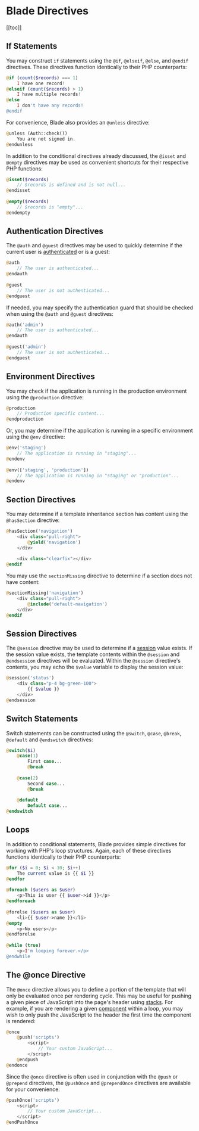 # Blade Directives

[[toc]]

## If Statements

You may construct `if` statements using the `@if`, `@elseif`, `@else`, and `@endif` directives. These directives function identically to their PHP counterparts:

```php
@if (count($records) === 1)
    I have one record!
@elseif (count($records) > 1)
    I have multiple records!
@else
    I don't have any records!
@endif
```

For convenience, Blade also provides an `@unless` directive:

```php
@unless (Auth::check())
    You are not signed in.
@endunless
```

In addition to the conditional directives already discussed, the `@isset` and `@empty` directives may be used as convenient shortcuts for their respective PHP functions:

```php
@isset($records)
    // $records is defined and is not null...
@endisset
 
@empty($records)
    // $records is "empty"...
@endempty
```

## Authentication Directives

The `@auth` and `@guest` directives may be used to quickly determine if the current user is [authenticated](https://laravel.com/docs/10.x/authentication) or is a guest:

```php
@auth
    // The user is authenticated...
@endauth
 
@guest
    // The user is not authenticated...
@endguest
```

If needed, you may specify the authentication guard that should be checked when using the `@auth` and `@guest` directives:

```php
@auth('admin')
    // The user is authenticated...
@endauth
 
@guest('admin')
    // The user is not authenticated...
@endguest
```

## Environment Directives

You may check if the application is running in the production environment using the `@production` directive:

```php
@production
    // Production specific content...
@endproduction
```

Or, you may determine if the application is running in a specific environment using the `@env` directive:

```php
@env('staging')
    // The application is running in "staging"...
@endenv
 
@env(['staging', 'production'])
    // The application is running in "staging" or "production"...
@endenv
```

## Section Directives

You may determine if a template inheritance section has content using the `@hasSection` directive:

```php
@hasSection('navigation')
    <div class="pull-right">
        @yield('navigation')
    </div>
 
    <div class="clearfix"></div>
@endif
```

You may use the `sectionMissing` directive to determine if a section does not have content:

```php
@sectionMissing('navigation')
    <div class="pull-right">
        @include('default-navigation')
    </div>
@endif
```

## Session Directives

The `@session` directive may be used to determine if a [session](https://laravel.com/docs/10.x/session) value exists. If the session value exists, the template contents within the `@session` and `@endsession` directives will be evaluated. Within the `@session` directive's contents, you may echo the `$value` variable to display the session value:

```php
@session('status')
    <div class="p-4 bg-green-100">
        {{ $value }}
    </div>
@endsession
```

## Switch Statements

Switch statements can be constructed using the `@switch`, `@case`, `@break`, `@default` and `@endswitch` directives:

```php
@switch($i)
    @case(1)
        First case...
        @break
 
    @case(2)
        Second case...
        @break
 
    @default
        Default case...
@endswitch
```

## Loops

In addition to conditional statements, Blade provides simple directives for working with PHP's loop structures. Again, each of these directives functions identically to their PHP counterparts:

```php
@for ($i = 0; $i < 10; $i++)
    The current value is {{ $i }}
@endfor
 
@foreach ($users as $user)
    <p>This is user {{ $user->id }}</p>
@endforeach
 
@forelse ($users as $user)
    <li>{{ $user->name }}</li>
@empty
    <p>No users</p>
@endforelse
 
@while (true)
    <p>I'm looping forever.</p>
@endwhile
```

## The @once Directive

The `@once` directive allows you to define a portion of the template that will only be evaluated once per rendering cycle. This may be useful for pushing a given piece of JavaScript into the page's header using [stacks](https://laravel.com/docs/10.x/blade#stacks). For example, if you are rendering a given [component](https://laravel.com/docs/10.x/blade#components) within a loop, you may wish to only push the JavaScript to the header the first time the component is rendered:

```php
@once
    @push('scripts')
        <script>
            // Your custom JavaScript...
        </script>
    @endpush
@endonce
```

Since the `@once` directive is often used in conjunction with the `@push` or `@prepend` directives, the `@pushOnce` and `@prependOnce` directives are available for your convenience:

```php
@pushOnce('scripts')
    <script>
        // Your custom JavaScript...
    </script>
@endPushOnce
```
